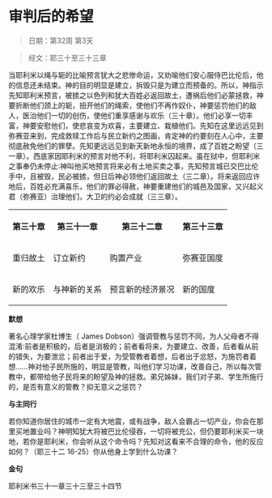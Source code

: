 # 审判后的希望 

> 日期：第32周 第3天

> 经文：耶三十至三十三章

当耶利米以绳与轭的比喻预言犹大之悲惨命运，又劝喻他们安心服侍巴比伦后，他的信息还未结束。神的目的明显是建立，拆毁只是为建立而预备的。所以，神指示先知耶利米预言，被掳之以色列和犹大百姓必返回故土，遭祸后他们必蒙拯救，神要折断他们颈上的轭，扭开他们的绳索，使他们不再作奴仆，神要惩罚他们的敌人，医治他们一切的创伤，使他们重享感谢与欢乐（三十章）。他们必享一切丰富，神要安慰他们，使悲哀变为欢喜，主要建立、栽植他们。先知在这里远远见到弥赛亚来到，完成救赎工作后与民立新约之图画，肯定神的约要刻在人心中，主要彻底赦免他们的罪孽。先知更远远见到新天新地永恒的境界，成了百姓之盼望（三一章）。西底家因耶利米的预言对他不利，将耶利米囚起来。虽在狱中，但耶利米之事奉仍未停止∶神叫他买地预言将来必有土地买卖之事，先知预言城已交巴比伦手中，且被毁，民必被掳，但日后神必领他们返回故土（三二章）。将来返回应许地后，百姓必充满喜乐，他们的罪必得赦，神要重建他们的城邑及国家，又兴起义君（弥赛亚）治理他们，大卫的约必会成就（三三章）。

<table>
 <tbody>
  <tr>
   <th><p>第三十章</p></th>
   <th><p>第三十一章</p></th>
   <th><p>第三十二章</p></th>
   <th><p>第三十三章</p></th>
  </tr>
  <tr>
   <td><p>重归故土</p></td>
   <td><p>订立新约</p></td>
   <td><p>购置产业</p></td>
   <td><p>弥赛亚国度</p></td>
  </tr>
  <tr>
   <td><p>新的欢乐</p></td>
   <td><p>与神新的关系</p></td>
   <td><p>预言新的经济景况</p></td>
   <td><p>新的国度</p></td>
  </tr>
 </tbody>
</table>

**默想**

著名心理学家杜博生（ James Dobson）强调管教与惩罚不同，为人父母者不得混淆∶前者是积极的，后者是消极的；前者看将来，为要建立、改善，后者看从前的错失，为要泄忿；前者出于爱，为受管教者着想，后者出于忿怒，为施罚者着想……神对他子民所施的，明显是管教，叫他们学习功课，改善自己，所以每次管教中，都带给他子民将来的盼望及神的拯救。弟兄姊妹，我们对子弟、学生所施行的，是否有意义的管教？抑无意义之惩罚？

**与主同行**

若你知道你居住的城市一定有大地震，或有战争，敌人会霸占一切产业，你会在那里买地置业吗？神明知犹大将被巴比伦侵吞，一切将被充公，但仍要耶利米买一块地，若你是耶利米，你会听从这个命令吗？先知对这看来不合理的命令，他的反应如何？（耶三十二 16-25）你从他身上学到什么功课？

**金句**

耶利米书三十一章三十三至三十四节



